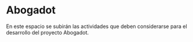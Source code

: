 # Abogadot

En este espacio se subirán las actividades que deben considerarse para el desarrollo del proyecto Abogadot.
